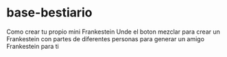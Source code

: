 # base-bestiario
Como crear tu propio mini Frankestein
Unde el boton mezclar para crear un Frankestein con partes de diferentes personas para generar un amigo Frankestein para ti
